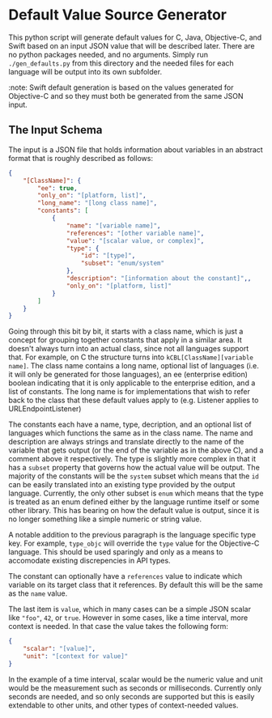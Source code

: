 # Default Value Source Generator

This python script will generate default values for C, Java, Objective-C, and Swift based on an input JSON value that will be described later.  There are no python packages needed, and no arguments.  Simply run `./gen_defaults.py` from this directory and the needed files for each language will be output into its own subfolder.

:note: Swift default generation is based on the values generated for Objective-C and so they must both be generated from the same JSON input.

## The Input Schema
The input is a JSON file that holds information about variables in an abstract format that is roughly described as follows:

```json
{
    "[ClassName]": {
        "ee": true,
        "only_on": "[platform, list]",
        "long_name": "[long class name]",
        "constants": [
            {
                "name": "[variable name]",
                "references": "[other variable name]",
                "value": "[scalar value, or complex]",
                "type": {
                    "id": "[type]",
                    "subset": "enum/system"
                },
                "description": "[information about the constant]",,
                "only_on": "[platform, list]"
            }
        ]
    }
}
```

Going through this bit by bit, it starts with a class name, which is just a concept for grouping together constants that apply in a similar area.  It doesn't always turn into an actual class, since not all languages support that.  For example, on C the structure turns into `kCBL[ClassName][variable name]`.  The class name contains a long name, optional list of languages (i.e. it will only be generated for those languages), an ee (enterprise edition) boolean indicating that it is only applicable to the enterprise edition, and a list of constants.  The long name is for implementations that wish to refer back to the class that these default values apply to (e.g. Listener applies to URLEndpointListener)

The constants each have a name, type, decription, and an optional list of languages which functions the same as in the class name.  The name and description are always strings and translate directly to the name of the variable that gets output (or the end of the variable as in the above C), and a comment above it respectively.  The type is slightly more complex in that it has a `subset` property that governs how the actual value will be output.  The majority of the constants will be the `system` subset which means that the `id` can be easily translated into an existing type provided by the output language.  Currently, the only other subset is `enum` which means that the type is treated as an enum defined either by the language runtime itself or some other library.  This has bearing on how the default value is output, since it is no longer something like a simple numeric or string value.

A notable addition to the previous paragraph is the language specific type key.  For example, `type_objc` will override the `type` value for the Objective-C language.  This should be used sparingly and only as a means to accomodate existing discrepencies in API types.  

The constant can optionally have a `references` value to indicate which variable on its target class that it references.  By default this will be the same as the `name` value.

The last item is `value`, which in many cases can be a simple JSON scalar like `"foo"`, `42`, or `true`.  However in some cases, like a time interval, more context is needed.  In that case the value takes the following form:

```json
{
    "scalar": "[value]",
    "unit": "[context for value]"
}
```

In the example of a time interval, scalar would be the numeric value and unit would be the measurement such as seconds or milliseconds.  Currently only seconds are needed, and so only seconds are supported but this is easily extendable to other units, and other types of context-needed values.